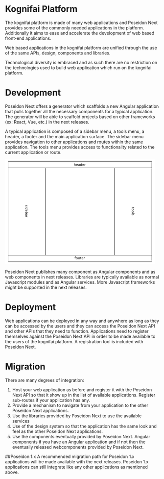 # Kognifai Platform
The kognifai platform is made of many web applications and Poseidon Next provides some of the commonly needed applications in the platform. Additionally it aims to ease and accelerate the development of web based front-end applications.

Web based applications in the kognifai platform are unified through the use of the same APIs, design, components and libraries.

Technological diversity is embraced and as such there are no restriction on the technologies used to build web application which run on the kognifai platform.

# Development
Poseidon Next offers a generator which scaffolds a new Angular application that pulls together all the necessary components for a typical application. The generator will be able to scaffold projects based on other frameworks (ex: React, Vue, etc.) in the next releases.

A typical  application is composed of a sidebar menu, a tools menu, a header, a footer and the main application surface. The sidebar menu provides navigation to other applications and routes within the same application. The tools menu provides access to functionality related to the current application or route.

![appstructure.PNG](/Public-documentation/images/appstructure-8c7c0cfe-dd86-4179-ad09-4c38e1012cbd.PNG)

Poseidon Next publishes many component as Angular components and as web components in next releases. Libraries are typically available as normal Javascript modules and as Angular services. More Javascript frameworks might be supported in the next releases.

# Deployment
Web applications can be deployed in any way and anywhere as long as they can be accessed by the users and they can access the Poseidon Next API and other APIs that they need to function. Applications need to register themselves against the Poseidon Next API in order to be made available to the users of the kognifai platform. A registration tool is included with Poseidon Next.

# Migration
There are many degrees of integration:
1. Host your web application as before and register it with the Poseidon Next API so that it show up in the list of available applications. Register sub-routes if your application has any.
2. Provide a mechanism to navigate from your application to the other Poseidon Next applications.
3. Use the libraries provided by Poseidon Next to use the available services
4. Use of the design system so that the application has the same look and feel as the other Poseidon Next applications.
5. Use the components eventually provided by Poseidon Next. Angular components if you have an Angular application and if not then the eventually released webcomponents provided by Poseidon Next.

##Poseidon 1.x
A recommended migration path for Poseidon 1.x applications will be made available with the next releases. Poseidon 1.x applications can still integrate like any other applications as mentioned above.

